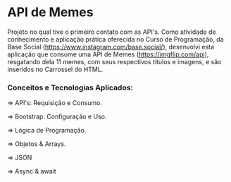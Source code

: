 # API de Memes

Projeto no qual tive o primeiro contato com as API's. Como atividade de conhecimento e aplicação prática oferecida no Curso de Programação, da Base Social (https://www.instagram.com/base.social/), desenvolvi esta aplicação que consome uma API de Memes (https://imgflip.com/api), resgatando dela 11 memes, com seus respectivos títulos e imagens, e são inseridos no Carrossel do HTML. 

### Conceitos e Tecnologias Aplicados:
=> API's: Requisição e Consumo.

=> Bootstrap: Configuração e Uso.

=> Lógica de Programação.

=> Objetos & Arrays.

=> JSON

=> Async & await 
